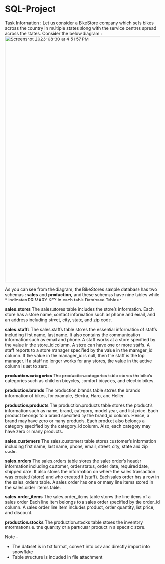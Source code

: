 # SQL-Project

Task Information :
Let us consider a BikeStore company which sells bikes across the country in multiple states along
with the service centres spread across the states.
Consider the below diagram :<img width="799" alt="Screenshot 2023-08-30 at 4 51 57 PM" src="https://github.com/Gautam-Bhandare/SQL-Project/assets/95260147/f849ec93-435e-4114-ac1c-122f0a4db908">

As you can see from the diagram, the BikeStores sample database has two schemas : **sales**
and **production,** and these schemas have nine tables while * indicates PRIMARY KEY in each table
Database Tables :

**sales.stores**
The sales.stores table includes the store’s information. Each store has a store name,
contact information such as phone and email, and an address including street, city,
state, and zip code.

**sales.staffs**
The sales.staffs table stores the essential information of staffs including first name,
last name. It also contains the communication information such as email and phone.
A staff works at a store specified by the value in the store_id column. A store can have
one or more staffs.
A staff reports to a store manager specified by the value in the manager_id column. If
the value in the manager_id is null, then the staff is the top manager.
If a staff no longer works for any stores, the value in the active column is set to zero.

**production.categories**
The production.categories table stores the bike’s categories such as children bicycles,
comfort bicycles, and electric bikes.

**production.brands**
The production.brands table stores the brand’s information of bikes, for
example, Electra, Haro, and Heller.

**production.products**
The production.products table stores the product’s information such as name, brand,
category, model year, and list price.
Each product belongs to a brand specified by the brand_id column. Hence, a brand
may have zero or many products.
Each product also belongs a category specified by the category_id column. Also, each
category may have zero or many products.

**sales.customers**
The sales.customers table stores customer’s information including first name, last
name, phone, email, street, city, state and zip code.

**sales.orders**
The sales.orders table stores the sales order’s header information including customer,
order status, order date, required date, shipped date.
It also stores the information on where the sales transaction was created (store) and
who created it (staff).
Each sales order has a row in the sales_orders table. A sales order has one or many
line items stored in the sales.order_items table.

**sales.order_items**
The sales.order_items table stores the line items of a sales order. Each line item
belongs to a sales order specified by the order_id column.
A sales order line item includes product, order quantity, list price, and discount.

**production.stocks**
The production.stocks table stores the inventory information i.e. the quantity of a
particular product in a specific store.

Note - 
- The dataset is in txt format, convert into csv and directly import into snowflake
- Table structure is included in file attachment 
